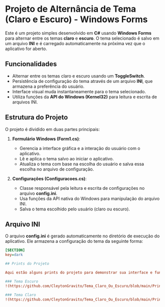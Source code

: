 # Projeto de Alternância de Tema (Claro e Escuro) - Windows Forms

Este é um projeto simples desenvolvido em **C#** usando **Windows Forms** para alternar entre os temas **claro** e **escuro**. O tema selecionado é salvo em um arquivo **INI** e é carregado automaticamente na próxima vez que o aplicativo for aberto.

## Funcionalidades

- Alternar entre os temas claro e escuro usando um **ToggleSwitch**.
- Persistência de configuração do tema através de um arquivo **INI**, que armazena a preferência do usuário.
- Interface visual muda instantaneamente para o tema selecionado.
- Utiliza funções da **API do Windows (Kernel32)** para leitura e escrita de arquivos INI.

## Estrutura do Projeto

O projeto é dividido em duas partes principais:

1. **Formulário Windows (Form1.cs)**:
   - Gerencia a interface gráfica e a interação do usuário com o aplicativo.
   - Lê e aplica o tema salvo ao iniciar o aplicativo.
   - Atualiza o tema com base na escolha do usuário e salva essa escolha no arquivo de configuração.

2. **Configurações (Configuracoes.cs)**:
   - Classe responsável pela leitura e escrita de configurações no arquivo **config.ini**.
   - Usa funções da API nativa do Windows para manipulação do arquivo INI.
   - Salva o tema escolhido pelo usuário (claro ou escuro).

## Arquivo INI

O arquivo **config.ini** é gerado automaticamente no diretório de execução do aplicativo. Ele armazena a configuração do tema da seguinte forma:

```ini
[SECTION]
key=dark

## Prints do Projeto

Aqui estão alguns prints do projeto para demonstrar sua interface e funcionalidades:

### Tema Escuro
!(https://github.com/CleytonGravito/Tema_Claro_Ou_Escuro/blob/main/Prints/Claro_Ativado.png)

### Tema Claro
!(https://github.com/CleytonGravito/Tema_Claro_Ou_Escuro/blob/main/Prints/Escuro_Ativado.png)
